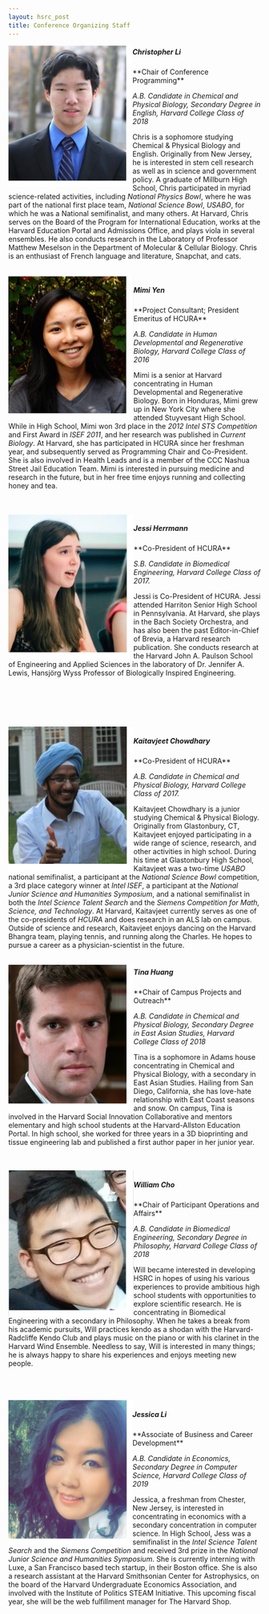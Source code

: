 ```yaml
---
layout: hsrc_post
title: Conference Organizing Staff
---
```


<img src="/hsrc/images/chris7.png" align="left" style="width: 248px;"/>
<h5>Christopher Li</h5>
**Chair of Conference Programming**

*A.B. Candidate in Chemical and Physical Biology, Secondary Degree in English, Harvard College Class of 2018*

Chris is a sophomore studying Chemical & Physical Biology and English. Originally from New Jersey, he is interested in stem cell research as well as in science and government policy. A graduate of Millburn High School, Chris participated in myriad science-related activities, including *National Physics Bowl*, where he was part of the national first place team, *National Science Bowl*, *USABO*, for which he was a National semifinalist, and many others. At Harvard, Chris serves on the Board of the Program for International Education, works at the Harvard Education Portal and Admissions Office, and plays viola in several ensembles. He also conducts research in the Laboratory of Professor Matthew Meselson in the Department of Molecular & Cellular Biology. Chris is an enthusiast of French language and literature, Snapchat, and cats.

<br>

<img src="/hsrc/images/mimi7.png" align="left" style="width: 250px;"/>
<h5>Mimi Yen</h5>
**Project Consultant; President Emeritus of HCURA**

*A.B. Candidate in Human Developmental and Regenerative Biology, Harvard College Class of 2016*

Mimi is a senior at Harvard concentrating in Human Developmental and Regenerative Biology. Born in Honduras, Mimi grew up in New York City where she attended Stuyvesant High School. While in High School, Mimi won 3rd place in the *2012 Intel STS Competition* and First Award in *ISEF 2011*, and her research was published in *Current Biology*. At Harvard, she has participated in HCURA since her freshman year, and subsequently served as Programming Chair and Co-President. She is also involved in Health Leads and is a member of the CCC Nashua Street Jail Education Team. Mimi is interested in pursuing medicine and research in the future, but in her free time enjoys running and collecting honey and tea.

<br>
<br>

<img src="/hsrc/images/jessi7.png" align="left" style="width: 250px;"/>
<h5>Jessi Herrmann</h5>
**Co-President of HCURA**

*S.B. Candidate in Biomedical Engineering, Harvard College Class of 2017.*

Jessi is Co-President of HCURA. Jessi attended Harriton Senior High School in Pennsylvania. At Harvard, she plays in the Bach Society Orchestra, and has also been the past Editor-in-Chief of Brevia, a Harvard research publication. She conducts research at the Harvard John A. Paulson School of Engineering and Applied Sciences in the laboratory of Dr. Jennifer A. Lewis, Hansjörg Wyss Professor of Biologically Inspired Engineering.

<br>
<br>
<br>
<br>
<br>

<img src="/hsrc/images/kait7.png" align="left" style="width: 250px;"/>
<h5>Kaitavjeet Chowdhary</h5>
**Co-President of HCURA**

*A.B. Candidate in Chemical and Physical Biology, Harvard College Class of 2017.*

Kaitavjeet Chowdhary is a junior studying Chemical & Physical Biology. Originally from Glastonbury, CT, Kaitavjeet enjoyed participating in a wide range of science, research, and other activities in high school. During his time at Glastonbury High School, Kaitavjeet was a two-time *USABO* national semifinalist, a participant at the *National Science Bowl* competition, a 3rd place category winner at *Intel ISEF*, a participant at the *National Junior Science and Humanities Symposium*, and a national semifinalist in both the *Intel Science Talent Search* and the *Siemens Competition for Math, Science, and Technology*. At Harvard, Kaitavjeet currently serves as one of the co-presidents of *HCURA* and does research in an ALS lab on campus. Outside of science and research, Kaitavjeet enjoys dancing on the Harvard Bhangra team, playing tennis, and running along the Charles. He hopes to pursue a career as a physician-scientist in the future.  
<br>

<img src="/hsrc/images/kevin.png" align="left" style="width: 250px;"/>
<h5>Tina Huang</h5>
**Chair of Campus Projects and Outreach**

*A.B. Candidate in Chemical and Physical Biology, Secondary Degree in East Asian Studies, Harvard College Class of 2018*

Tina is a sophomore in Adams house concentrating in Chemical and Physical Biology, with a secondary in East Asian Studies.  Hailing from San Diego, California, she has love-hate relationship with East Coast seasons and snow.  On campus, Tina is involved in the Harvard Social Innovation Collaborative and mentors elementary and high school students at the Harvard-Allston Education Portal.  In high school, she worked for three years in a 3D bioprinting and tissue engineering lab and published a first author paper in her junior year.

<br>

<br>


<img src="/hsrc/images/will7.png" align="left" style="width: 250px;"/>
<h5>William Cho</h5>
**Chair of Participant Operations and Affairs**

*A.B. Candidate in Biomedical Engineering, Secondary Degree in Philosophy, Harvard College Class of 2018*

Will became interested in developing HSRC in hopes of using his various experiences to provide ambitious high school students with opportunities to explore scientific research. He is concentrating in Biomedical Engineering with a secondary in Philosophy. When he takes a break from his academic pursuits, Will practices kendo as a shodan with the Harvard-Radcliffe Kendo Club and plays music on the piano or with his clarinet in the Harvard Wind Ensemble. Needless to say, Will is interested in many things; he is always happy to share his experiences and enjoys meeting new people.

<br>
<br>
<br>


<img src="/hsrc/images/jess7.png" align="left" style="width: 248px;"/>
<h5>Jessica Li</h5>
**Associate of Business and Career Development**

*A.B. Candidate in Economics, Secondary Degree in Computer Science, Harvard College Class of 2019*

Jessica, a freshman from Chester, New Jersey, is interested in concentrating in economics with a secondary concentration in computer science. In High School, Jess was a semifinalist in the *Intel Science Talent Search* and the *Siemens Competition* and received 3rd prize in the *National Junior Science and Humanities Symposium*. She is currently interning with Luxe, a San Francisco based tech startup, in their Boston office. She is also a research assistant at the Harvard Smithsonian Center for Astrophysics, on the board of the Harvard Undergraduate Economics Association, and involved with the Institute of Politics STEAM Initiative. This upcoming fiscal year, she will be the web fulfillment manager for The Harvard Shop.
